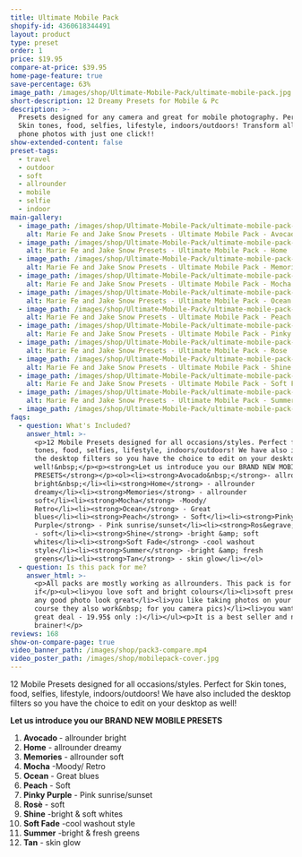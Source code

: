 ```yaml
---
title: Ultimate Mobile Pack
shopify-id: 4360618344491
layout: product
type: preset
order: 1
price: $19.95
compare-at-price: $39.95
home-page-feature: true
save-percentage: 63%
image_path: /images/shop/Ultimate-Mobile-Pack/ultimate-mobile-pack.jpg
short-description: 12 Dreamy Presets for Mobile & Pc
description: >-
  Presets designed for any camera and great for mobile photography. Perfect for
  Skin tones, food, selfies, lifestyle, indoors/outdoors! Transform all your
  phone photos with just one click!!
show-extended-content: false
preset-tags:
  - travel
  - outdoor
  - soft
  - allrounder
  - mobile
  - selfie
  - indoor
main-gallery:
  - image_path: /images/shop/Ultimate-Mobile-Pack/ultimate-mobile-pack-1-avocado.jpg
    alt: Marie Fe and Jake Snow Presets - Ultimate Mobile Pack - Avocado
  - image_path: /images/shop/Ultimate-Mobile-Pack/ultimate-mobile-pack-2-home.jpg
    alt: Marie Fe and Jake Snow Presets - Ultimate Mobile Pack - Home
  - image_path: /images/shop/Ultimate-Mobile-Pack/ultimate-mobile-pack-3-memories.jpg
    alt: Marie Fe and Jake Snow Presets - Ultimate Mobile Pack - Memories
  - image_path: /images/shop/Ultimate-Mobile-Pack/ultimate-mobile-pack-4-mocha.jpg
    alt: Marie Fe and Jake Snow Presets - Ultimate Mobile Pack - Mocha
  - image_path: /images/shop/Ultimate-Mobile-Pack/ultimate-mobile-pack-5-ocean.jpg
    alt: Marie Fe and Jake Snow Presets - Ultimate Mobile Pack - Ocean
  - image_path: /images/shop/Ultimate-Mobile-Pack/ultimate-mobile-pack-6-peach.jpg
    alt: Marie Fe and Jake Snow Presets - Ultimate Mobile Pack - Peach
  - image_path: /images/shop/Ultimate-Mobile-Pack/ultimate-mobile-pack-7-pinky-purple.jpg
    alt: Marie Fe and Jake Snow Presets - Ultimate Mobile Pack - Pinky Purple
  - image_path: /images/shop/Ultimate-Mobile-Pack/ultimate-mobile-pack-8-rose.jpg
    alt: Marie Fe and Jake Snow Presets - Ultimate Mobile Pack - Rose
  - image_path: /images/shop/Ultimate-Mobile-Pack/ultimate-mobile-pack-9-shine.jpg
    alt: Marie Fe and Jake Snow Presets - Ultimate Mobile Pack - Shine
  - image_path: /images/shop/Ultimate-Mobile-Pack/ultimate-mobile-pack-10-soft-fade.jpg
    alt: Marie Fe and Jake Snow Presets - Ultimate Mobile Pack - Soft Fade
  - image_path: /images/shop/Ultimate-Mobile-Pack/ultimate-mobile-pack-11-summer.jpg
    alt: Marie Fe and Jake Snow Presets - Ultimate Mobile Pack - Summer
  - image_path: /images/shop/Ultimate-Mobile-Pack/ultimate-mobile-pack-12-tan.jpg
faqs:
  - question: What's Included?
    answer_html: >-
      <p>12 Mobile Presets designed for all occasions/styles. Perfect for Skin
      tones, food, selfies, lifestyle, indoors/outdoors! We have also included
      the desktop filters so you have the choice to edit on your desktop as
      well!&nbsp;</p><p><strong>Let us introduce you our BRAND NEW MOBILE
      PRESETS</strong></p><ol><li><strong>Avocado&nbsp;</strong>- allrounder
      bright&nbsp;</li><li><strong>Home</strong> - allrounder
      dreamy</li><li><strong>Memories</strong> - allrounder
      soft</li><li><strong>Mocha</strong> -Moody/
      Retro</li><li><strong>Ocean</strong> - Great
      blues</li><li><strong>Peach</strong> - Soft</li><li><strong>Pinky
      Purple</strong> - Pink sunrise/sunset</li><li><strong>Ros&egrave;</strong>
      - soft</li><li><strong>Shine</strong> -bright &amp; soft
      whites</li><li><strong>Soft Fade</strong> -cool washout
      style</li><li><strong>Summer</strong> -bright &amp; fresh
      greens</li><li><strong>Tan</strong> - skin glow</li></ol>
  - question: Is this pack for me?
    answer_html: >-
      <p>All packs are mostly working as allrounders. This pack is for you
      if</p><ul><li>you love soft and bright colours</li><li>soft presets make
      any good photo look great</li><li>you like taking photos on your phone (of
      course they also work&nbsp; for you camera pics)</li><li>you want to get a
      great deal - 19.95$ only :)</li></ul><p>It is a best seller and no
      brainer!</p>
reviews: 168
show-on-compare-page: true
video_banner_path: /images/shop/pack3-compare.mp4
video_poster_path: /images/shop/mobilepack-cover.jpg
---
```


12 Mobile Presets designed for all occasions/styles. Perfect for Skin tones, food, selfies, lifestyle, indoors/outdoors\! We have also included the desktop filters so you have the choice to edit on your desktop as well\!&nbsp;

**Let us introduce you our BRAND NEW MOBILE PRESETS**

1. **Avocado&nbsp;**\- allrounder bright&nbsp;
2. **Home** - allrounder dreamy
3. **Memories** - allrounder soft
4. **Mocha** -Moody/ Retro
5. **Ocean** - Great blues
6. **Peach** - Soft
7. **Pinky Purple** - Pink sunrise/sunset
8. **Ros&egrave;** - soft
9. **Shine** -bright & soft whites
10. **Soft Fade** -cool washout style
11. **Summer** -bright & fresh greens
12. **Tan** - skin glow